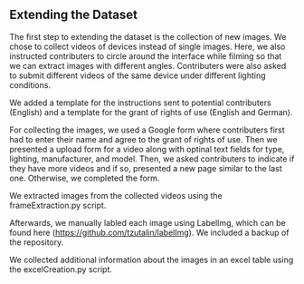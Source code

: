 ## Extending the Dataset
The first step to extending the dataset is the collection of new images. We chose to collect videos of devices instead of single images. Here, we also instructed contributers to circle around the interface while filming so that we can extract images with different angles. Contributers were also asked to submit different videos of the same device under different lighting conditions.  

We added a template for the instructions sent to potential contributers (English) and a template for the grant of rights of use (English and German).

For collecting the images, we used a Google form where contributers first had to enter their name and agree to the grant of rights of use. Then we presented a upload form for a video along with optinal text fields for type, lighting, manufacturer, and model. Then, we asked contributers to indicate if they have more videos and if so, presented a new page similar to the last one. Otherwise, we completed the form.

We extracted images from the collected videos using the frameExtraction.py script.

Afterwards, we manually labled each image using LabelImg, which can be found here (https://github.com/tzutalin/labelImg). We included a backup of the repository.

We collected additional information about the images in an excel table using the excelCreation.py script.
